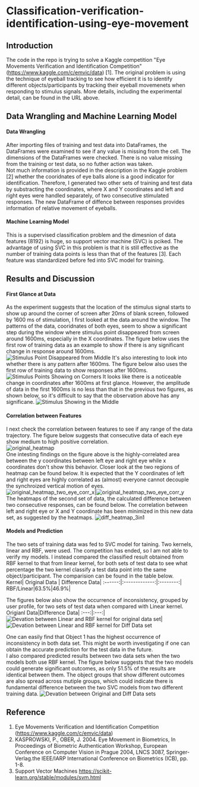 # Classification-verification-identification-using-eye-movement
## Introduction
The code in the repo is trying to solve a Kaggle competition "Eye Movements Verification and Identification Competition" (https://www.kaggle.com/c/emvic/data) [1]. The original problem is using the technique of eyeball tracking to see how efficient it is to identify different objects/participants by tracking their eyeball movemenets when responding to stimulus signals. More details, including the experimental detail, can be found in the URL above.
## Data Wrangling and Machine Learning Model
#### Data Wrangling
After importing files of training and test data into DataFrames, the DataFrames were examined to see if any value is missing from the cell. The dimensions of the DataFrames were checked. There is no value missing from the training or test data, so no futher action was taken.   
Not much information is provided in the description in the Kaggle problem [2] whether the cooridnates of eye balls alone is a good indicator for identification. Therefore, I generated two other sets of training and test data by substracting the coordinates, where X and Y coordinates and left and right eyes were handled separately, of two consecutive stimulated responses. The new DataFrame of diffence between responses provides information of relative movement of eyeballs.  
#### Machine Learning Model
This is a supervised classification problem and the dimesnion of data features (8192) is huge, so support vector machine (SVC) is pciked. The advantage of using SVC in this problem is that it is still effective as the number of training data points is less than that of the features [3]. Each feature was standardized before fed into SVC model for training.
## Results and Discussion
#### First Glance at Data
As the experiment suggests that the location of the stimulus signal starts to show up around the corner of screen after 20ms of blank screen, followed by 1600 ms of stimulation, I first looked at the data around the window. The patterns of the data, cooridnates of both eyes, seem to show a significant step during the window where stimulus point disappeared from screen around 1600ms, especially in the X coordinates. The figure below uses the first row of training data as an example to show if there is any significant change in response around 1600ms.
![Stimulus Point Disappeared from Middle](https://user-images.githubusercontent.com/30448897/129472519-5518504d-3578-4624-a8ec-6c713f526b0b.png)
It's also interesting to look into whether there is any pattern after 1600ms. The figure below also uses the first row of training data to show responses after 1600ms.
![Stimulus Points Showing on Corners](https://user-images.githubusercontent.com/30448897/129472533-46d0eb7d-9544-485a-b8ec-9762489d2630.png)
It looks like there is a noticeable change in coordinates after 1600ms at first glance. However, the amplitude of data in the first 1600ms is no less than that in the previous two figures, as shown below, so it's difficult to say that the observation above has any significane.
![Stimulus Showing in the Middle](https://user-images.githubusercontent.com/30448897/129472639-d7b903ab-96be-4f7b-9d1d-3f768d60ac78.png)
#### Correlation between Features
I next check the correlation between features to see if any range of the data trajectory. The figure below suggests that consecutive data of each eye show medium to high positive correlation.   
![original_heatmap](https://user-images.githubusercontent.com/30448897/129472994-aac7c136-0cd5-4833-bbc5-308d2b910156.png)   
One intesting findings on the figure above is the highly-correlated area between the y coordinates between left eye and right eye while x coordinates don't show this behavior. Closer look at the two regions of heatmap can be found below. It is expected that the Y coordinates of left and right eyes are highly correlated as (almost) everyone cannot decouple the synchroized vertical motion of eyes.
![original_heatmap_two_eye_corr_x](https://user-images.githubusercontent.com/30448897/129473612-662598b9-faa3-4945-8361-4302c6f5b9b2.png)|![original_heatmap_two_eye_corr_y](https://user-images.githubusercontent.com/30448897/129473623-0b69669b-1ce5-4511-8902-64dd21bb075a.png)
The heatmaps of the second set of data, the calculated difference between two consecutive responses, can be found below. The correlation between left and right eye or X and Y coordinate has been minimized in this new data set, as suggested by the heatmaps.
![diff_heatmap_3in1](https://user-images.githubusercontent.com/30448897/129495724-a1ce2c6a-e0f2-458e-9530-6f5b06d2c5c6.png)

#### Models and Prediction
The two sets of training data was fed to SVC model for taining. Two kernels, linear and RBF, were used. The competition has ended, so I am not able to verify my models. I instead compared the classified result obtained from RBF kernel to that from linear kernel, for both sets of test data to see what percentage the two kernel classify a test data point into the same object/participant. The comparision can be found in the table below.   
 Kernel| Original Data | Difference Data|
:------:|:-------------:|:--------:|
RBF/Linear|63.5%|46.9%|

The figures below also show the occurrence of inconsistency, grouped by user profile, for two sets of test data when compared with Linear kernel.
Origianl Data|Difference Data|
:---:|:---:|
![Devation between Linear and RBF kernel for original data set](https://user-images.githubusercontent.com/30448897/129496539-b1b8cb96-7b36-4b04-af0b-b72bbda22770.png)|![Devation between Linear and RBF kernel for Diff Data set](https://user-images.githubusercontent.com/30448897/129496542-bf2e3cb5-3f66-4db1-bcc5-375013efa806.png)

One can easily find that Object 1 has the highest occurrence of inconsistency in both data set. This might be worth investigating if one can obtain the accurate prediction for the test data in the future.   
I also compared predicted results between two data sets when the two models both use RBF kernel. The figure below suggests that the two models could generate significant outcomes, as only 51.5% of the results are identical between them. The object groups that show different outcomes are also spread across mutiple groups, which could indicate there is fundamental difference between the two SVC models from two different training data.
![Devation between Original and Diff Data sets](https://user-images.githubusercontent.com/30448897/129496784-44d860a5-7f69-4a00-bdcc-2fd809966e51.png)


## Reference
1. Eye Movements Verification and Identification Competition (https://www.kaggle.com/c/emvic/data) 
2. KASPROWSKI, P., OBER, J. 2004. Eye Movement in Biometrics, In Proceedings of Biometric Authentication Workshop, European Conference on Computer Vision in Prague 2004, LNCS 3087, Springer-Verlag.the IEEE/IARP International Conference on Biometrics (ICB), pp. 1-8.
3. Support Vector Machines https://scikit-learn.org/stable/modules/svm.html
